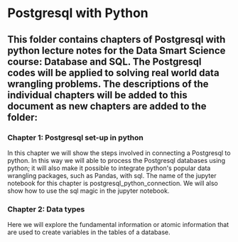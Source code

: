 # Postgresql with Python 

## This folder contains chapters of Postgresql with python lecture notes for the Data Smart Science course: Database and SQL. The Postgresql codes will be applied to solving real world data wrangling problems. The descriptions of the individual chapters will be added to this document as new chapters are added to the folder: 

### Chapter 1: Postgresql set-up in python   

In this chapter we will show the steps involved in connecting a Postgresql to python. In this way we will able to process the Postgresql databases using python; it will also make it possible to integrate python's popular data wrangling packages, such as Pandas, with sql. The name of the jupyter notebook for this chapter is postgresql_python_connection. We will also show how to use the sql magic in the jupyter notebook.   

### Chapter 2: Data types

Here we will explore the fundamental information or atomic information that are used to create variables in the tables of a database.











